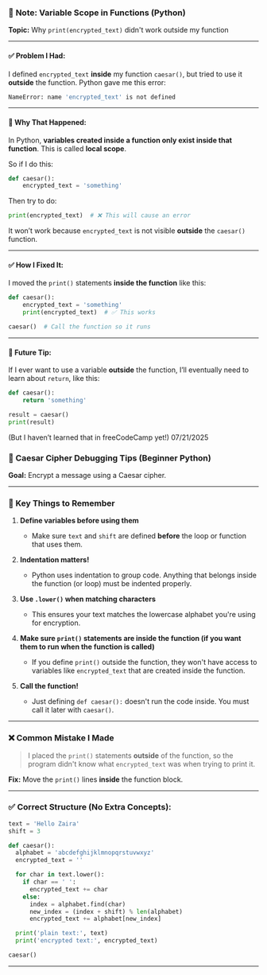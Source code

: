 ### 📝 **Note: Variable Scope in Functions (Python)**

**Topic:** Why `print(encrypted_text)` didn't work outside my function

---

#### ✅ Problem I Had:

I defined `encrypted_text` **inside** my function `caesar()`, but tried to use it **outside** the function. Python gave me this error:

```bash
NameError: name 'encrypted_text' is not defined
```

---

#### 🎯 Why That Happened:

In Python, **variables created inside a function only exist inside that function**. This is called **local scope**.

So if I do this:

```python
def caesar():
    encrypted_text = 'something'
```

Then try to do:

```python
print(encrypted_text)  # ❌ This will cause an error
```

It won’t work because `encrypted_text` is not visible **outside** the `caesar()` function.

---

#### ✅ How I Fixed It:

I moved the `print()` statements **inside the function** like this:

```python
def caesar():
    encrypted_text = 'something'
    print(encrypted_text)  # ✅ This works

caesar()  # Call the function so it runs
```

---

#### 📌 Future Tip:

If I ever want to use a variable **outside** the function, I’ll eventually need to learn about `return`, like this:

```python
def caesar():
    return 'something'

result = caesar()
print(result)
```

(But I haven’t learned that in freeCodeCamp yet!) 07/21/2025

### 📁 Caesar Cipher Debugging Tips (Beginner Python)

**Goal:** Encrypt a message using a Caesar cipher.

---

### 🔐 Key Things to Remember

1. **Define variables before using them**

   * Make sure `text` and `shift` are defined **before** the loop or function that uses them.

2. **Indentation matters!**

   * Python uses indentation to group code. Anything that belongs inside the function (or loop) must be indented properly.

3. **Use `.lower()` when matching characters**

   * This ensures your text matches the lowercase alphabet you're using for encryption.

4. **Make sure `print()` statements are inside the function (if you want them to run when the function is called)**

   * If you define `print()` outside the function, they won't have access to variables like `encrypted_text` that are created inside the function.

5. **Call the function!**

   * Just defining `def caesar():` doesn't run the code inside. You must call it later with `caesar()`.

---

### ❌ Common Mistake I Made

> I placed the `print()` statements **outside** of the function, so the program didn't know what `encrypted_text` was when trying to print it.

**Fix:** Move the `print()` lines **inside** the function block.

---

### ✅ Correct Structure (No Extra Concepts):

```python
text = 'Hello Zaira'
shift = 3

def caesar():
  alphabet = 'abcdefghijklmnopqrstuvwxyz'
  encrypted_text = ''

  for char in text.lower():
    if char == ' ':
      encrypted_text += char
    else:
      index = alphabet.find(char)
      new_index = (index + shift) % len(alphabet)
      encrypted_text += alphabet[new_index]

  print('plain text:', text)
  print('encrypted text:', encrypted_text)

caesar()
```

---



